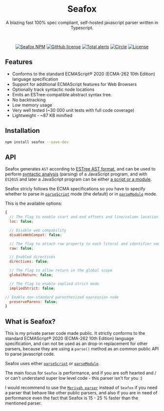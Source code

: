 <h1 align="center">Seafox</h1>

<p align="center"> A blazing fast 100% spec compliant, self-hosted javascript parser written in Typescript.</p>

<br>

<p align="center">
    <a href="https://www.npmjs.com/package/seafox"><img src="https://img.shields.io/npm/v/seafox.svg?style=flat-square" alt="Seafox NPM"/></a>
    <a href="https://lgtm.com/projects/g/KFlash/seafox/context:javascript"><img src="https://img.shields.io/lgtm/grade/javascript/g/KFlash/seafox.svg?logo=lgtm&logoWidth=18" alt="GitHub license" /></a>
    <a href="https://lgtm.com/projects/g/KFlash/seafox/alerts"><img src="https://img.shields.io/lgtm/alerts/g/KFlash/seafox.svg?logo=lgtm&logoWidth=18" alt="Total alerts" /></a>
    <a href="https://circleci.com/gh/KFlash/seafox"><img src="https://circleci.com/gh/KFlash/seafox.svg?style=svg" alt="Circle" /></a>
    <a href="https://github.com/KFlash/seafox/blob/master/LICENSE.md"><img src="https://img.shields.io/github/license/KFlash/seafox.svg" alt="License" /></a>
</p>

## Features

* Conforms to the standard ECMAScript® 2020 (ECMA-262 10th Edition) language specification
* Support for additional ECMAScript features for Web Browsers
* Optionally track syntactic node locations
* Emits an ESTree-compatible abstract syntax tree.
* No backtracking
* Low memory usage
* Very well tested (~30 000 unit tests with full code coverage)
* Lightweight - ~87 KB minified

## Installation

```sh
npm install seafox --save-dev
```

## API

Seafox generates `AST` according to [ESTree AST format](https://github.com/estree/estree), and can be used to perform [syntactic analysis](https://en.wikipedia.org/wiki/Parsing) (parsing) of a JavaScript program, and with `ES2015` and later a JavaScript program can be either [a script or a module](https://tc39.github.io/ecma262/index.html#sec-ecmascript-language-scripts-and-modules).

Seafox stricly follows the ECMA specifications so you have to specify whether to parse in [`parseScript`](https://tc39.github.io/ecma262/#sec-parse-script) mode (the default) or in [`parseModule`](https://tc39.github.io/ecma262/#sec-parsemodule) mode.

This is the available options:

```js
{
  // The flag to enable start and end offsets and line/column location information to each node
  loc: false;

  // Disable web compability
  disableWebCompat: false;

  // The flag to attach raw property to each literal and identifier node
  raw: false;

  // Enabled directives
  directives: false;

  // The flag to allow return in the global scope
  globalReturn: false;

  // The flag to enable implied strict mode
  impliedStrict: false;

// Enable non-standard parenthesized expression node
  preserveParens: false;
}
```

## What is Seafox?

This is my private parser code made public. It strictly conforms to the standard ECMAScript® 2020 (ECMA-262 10th Edition) language specification, and can not be used as an drop-in replacement for other parsers, because they are using a `parse()` method as an common public API to parse javascript code.

Seafox uses either [`parseScript`](https://tc39.github.io/ecma262/#sec-parse-script) or [`parseModule`](https://tc39.github.io/ecma262/#sec-parsemodule).

The main focus for `Seafox` is performance, and if you are soft hearted and / or can't understand super low level code - this parser isn't for you :)

I would recommend to use the [`Meriyah parser`](https://github.com/meriyah/meriyah/) instead of `Seafox` if you need a parser that behave like other public parsers, and also if you are in need of performance even the fact that Seafox is 15 - 25 % faster than the mentioned parser.
